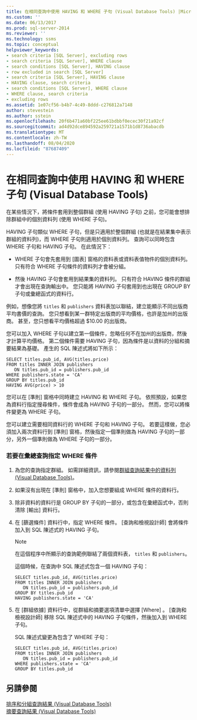```yaml
---
title: 在相同查詢中使用 HAVING 和 WHERE 子句 (Visual Database Tools) |Microsoft Docs
ms.custom: ''
ms.date: 06/13/2017
ms.prod: sql-server-2014
ms.reviewer: ''
ms.technology: ssms
ms.topic: conceptual
helpviewer_keywords:
- search criteria [SQL Server], excluding rows
- search criteria [SQL Server], WHERE clause
- search conditions [SQL Server], HAVING clause
- row excluded in search [SQL Server]
- search criteria [SQL Server], HAVING clause
- HAVING clause, search criteria
- search conditions [SQL Server], WHERE clause
- WHERE clause, search criteria
- excluding rows
ms.assetid: 1e07cf56-b4b7-4c49-8ddd-c276812a7148
author: stevestein
ms.author: sstein
ms.openlocfilehash: 20f6b471a60bf225ee61bdbbf0ecec30f21a92cf
ms.sourcegitcommit: ad4d92dce894592a259721a1571b1d8736abacdb
ms.translationtype: MT
ms.contentlocale: zh-TW
ms.lasthandoff: 08/04/2020
ms.locfileid: "87687409"
---
```

# <a name="use-having-and-where-clauses-in-the-same-query-visual-database-tools"></a>在相同查詢中使用 HAVING 和 WHERE 子句 (Visual Database Tools)
  在某些情況下，將條件套用到整個群組 (使用 HAVING 子句) 之前，您可能會想排除群組中的個別資料列 (使用 WHERE 子句)。  
  
 HAVING 子句類似 WHERE 子句，但是只適用於整個群組 (也就是在結果集中表示群組的資料列)，而 WHERE 子句則適用於個別資料列。 查詢可以同時包含 WHERE 子句和 HAVING 子句。 在此情況下：  
  
-   WHERE 子句會先套用到 [圖表] 窗格的資料表或資料表值物件的個別資料列。 只有符合 WHERE 子句條件的資料列才會被分組。  
  
-   然後 HAVING 子句會套用到結果集的資料列。 只有符合 HAVING 條件的群組才會出現在查詢輸出中。 您只能將 HAVING 子句套用到也出現在 GROUP BY 子句或彙總函式的資料行。  
  
 例如，想像您將 `titles` 和 `publishers` 資料表加以聯結，建立能顯示不同出版商平均書價的查詢。 您只想看到某一群特定出版商的平均價格，也許是加州的出版商。 甚至，您只想看平均價格超過 $10.00 的出版商。  
  
 您可以加入 WHERE 子句以建立第一個條件，忽略任何不在加州的出版商，然後才計算平均價格。 第二個條件需要 HAVING 子句，因為條件是以資料的分組和摘要結果為基礎。 產生的 SQL 陳述式將如下所示：  
  
```  
SELECT titles.pub_id, AVG(titles.price)  
FROM titles INNER JOIN publishers  
   ON titles.pub_id = publishers.pub_id  
WHERE publishers.state = 'CA'  
GROUP BY titles.pub_id  
HAVING AVG(price) > 10  
```  
  
 您可以在 [準則] 窗格中同時建立 HAVING 和 WHERE 子句。 依照預設，如果您為資料行指定搜尋條件，條件會成為 HAVING 子句的一部分。 然而，您可以將條件變更為 WHERE 子句。  
  
 您可以建立需要相同資料行的 WHERE 子句和 HAVING 子句。 若要這樣做，您必須加入兩次資料行到 [準則] 窗格，然後指定一個準則做為 HAVING 子句的一部分，另外一個準則做為 WHERE 子句的一部分。  
  
### <a name="to-specify-a-where-condition-in-an-aggregate-query"></a>若要在彙總查詢指定 WHERE 條件  
  
1.  為您的查詢指定群組。 如需詳細資訊，請參閱[群組查詢結果中的資料列 &#40;Visual Database Tools&#41;](visual-database-tools.md)。  
  
2.  如果沒有出現在 [準則] 窗格中，加入您想要組成 WHERE 條件的資料行。  
  
3.  除非資料的資料行是 GROUP BY 子句的一部分，或包含在彙總函式中，否則清除 [輸出]  資料行。  
  
4.  在 [篩選條件]  資料行中，指定 WHERE 條件。 [查詢和檢視設計師] 會將條件加入到 SQL 陳述式的 HAVING 子句。  
  
    > [!NOTE]  
    >  在這個程序中所顯示的查詢範例聯結了兩個資料表， `titles` 和 `publishers`。  
  
     這個時候，在查詢中 SQL 陳述式包含一個 HAVING 子句：  
  
    ```  
    SELECT titles.pub_id, AVG(titles.price)  
    FROM titles INNER JOIN publishers   
       ON titles.pub_id = publishers.pub_id  
    GROUP BY titles.pub_id  
    HAVING publishers.state = 'CA'  
    ```  
  
5.  在 [群組依據]  資料行中，從群組和摘要選項清單中選擇 [Where]  。 [查詢和檢視設計師] 移除 SQL 陳述式中的 HAVING 子句條件，然後加入到 WHERE 子句。  
  
     SQL 陳述式變更為包含了 WHERE 子句：  
  
    ```  
    SELECT titles.pub_id, AVG(titles.price)  
    FROM titles INNER JOIN publishers   
       ON titles.pub_id = publishers.pub_id  
    WHERE publishers.state = 'CA'  
    GROUP BY titles.pub_id  
    ```  
  
## <a name="see-also"></a>另請參閱  
 [排序和分組查詢結果 &#40;Visual Database Tools&#41;](sort-and-group-query-results-visual-database-tools.md)   
 [摘要查詢結果 &#40;Visual Database Tools&#41;](summarize-query-results-visual-database-tools.md)  
  
  
